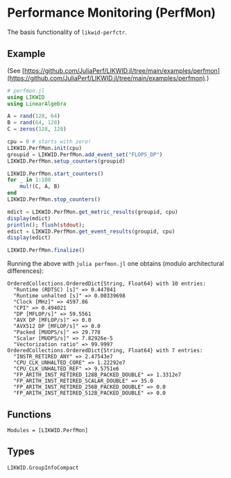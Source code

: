 # Performance Monitoring (PerfMon)

The basis functionality of `likwid-perfctr`.

## Example

(See [https://github.com/JuliaPerf/LIKWID.jl/tree/main/examples/perfmon](https://github.com/JuliaPerf/LIKWID.jl/tree/main/examples/perfmon).)

```julia
# perfmon.jl
using LIKWID
using LinearAlgebra

A = rand(128, 64)
B = rand(64, 128)
C = zeros(128, 128)

cpu = 0 # starts with zero!
LIKWID.PerfMon.init(cpu)
groupid = LIKWID.PerfMon.add_event_set("FLOPS_DP")
LIKWID.PerfMon.setup_counters(groupid)

LIKWID.PerfMon.start_counters()
for _ in 1:100
    mul!(C, A, B)
end
LIKWID.PerfMon.stop_counters()

mdict = LIKWID.PerfMon.get_metric_results(groupid, cpu)
display(mdict)
println(); flush(stdout);
edict = LIKWID.PerfMon.get_event_results(groupid, cpu)
display(edict)

LIKWID.PerfMon.finalize()
```

Running the above with `julia perfmon.jl` one obtains (modulo architectural differences):

```
OrderedCollections.OrderedDict{String, Float64} with 10 entries:
  "Runtime (RDTSC) [s]" => 0.447041
  "Runtime unhalted [s]" => 0.00339698
  "Clock [MHz]" => 4597.86
  "CPI" => 0.494021
  "DP [MFLOP/s]" => 59.5561
  "AVX DP [MFLOP/s]" => 0.0
  "AVX512 DP [MFLOP/s]" => 0.0
  "Packed [MUOPS/s]" => 29.778
  "Scalar [MUOPS/s]" => 7.82926e-5
  "Vectorization ratio" => 99.9997
OrderedCollections.OrderedDict{String, Float64} with 7 entries:
  "INSTR_RETIRED_ANY" => 2.47543e7
  "CPU_CLK_UNHALTED_CORE" => 1.22292e7
  "CPU_CLK_UNHALTED_REF" => 9.5751e6
  "FP_ARITH_INST_RETIRED_128B_PACKED_DOUBLE" => 1.3312e7
  "FP_ARITH_INST_RETIRED_SCALAR_DOUBLE" => 35.0
  "FP_ARITH_INST_RETIRED_256B_PACKED_DOUBLE" => 0.0
  "FP_ARITH_INST_RETIRED_512B_PACKED_DOUBLE" => 0.0
```

## Functions

```@autodocs
Modules = [LIKWID.PerfMon]
```

## Types

```@docs
LIKWID.GroupInfoCompact
```